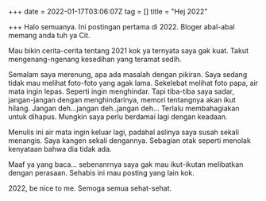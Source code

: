 +++
date = 2022-01-17T03:06:07Z
tag = []
title = "Hej 2022"

+++
Halo semuanya. Ini postingan pertama di 2022. Bloger abal-abal memang anda tuh ya Cit.

Mau bikin cerita-cerita tentang 2021 kok ya ternyata saya gak kuat. Takut mengenang-ngenang kesedihan yang teramat sedih.

Semalam saya merenung, apa ada masalah dengan pikiran. Saya  sedang tidak mau melihat foto-foto yang agak lama. Sekelebat melihat foto papa, air mata ingin lepas. Seperti ingin menghindar. Tapi tiba-tiba saya sadar, jangan-jangan dengan menghindarinya, memori tentangnya akan ikut hilang. Jangan deh...jangan deh..jangan deh... Terlalu membahagiakan untuk dihapus. Mungkin saya perlu berdamai lagi dengan keadaan.

Menulis ini air mata ingin keluar lagi, padahal aslinya saya susah sekali menangis. Saya kangen sekali dengannya. Sebagian otak seperti menolak kenyataan bahwa dia tidak ada.

Maaf ya yang baca... sebenanrnya saya gak mau ikut-ikutan melibatkan dengan perasaan. Sehabis ini mau posting yang lain kok.

2022, be nice to me. Semoga semua sehat-sehat.